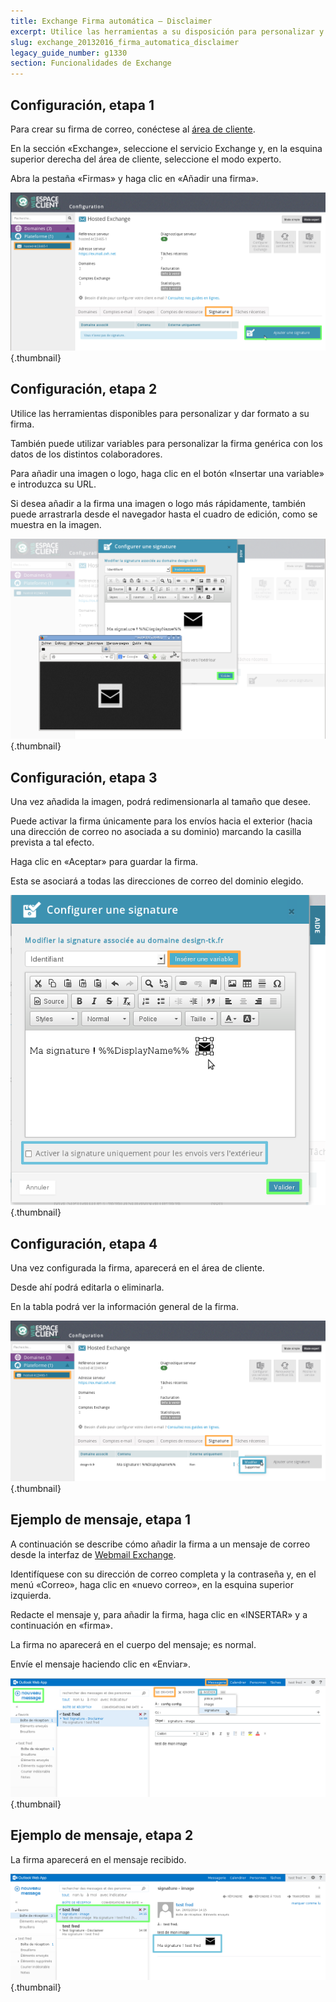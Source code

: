 ```yaml
---
title: Exchange Firma automática – Disclaimer
excerpt: Utilice las herramientas a su disposición para personalizar y dar formato a su firma. Dicha firma se añadirá automática al pie de cada mensaje enviado.
slug: exchange_20132016_firma_automatica_disclaimer
legacy_guide_number: g1330
section: Funcionalidades de Exchange
---
```



## Configuración, etapa 1
Para crear su firma de correo, conéctese al [área de cliente](https://www.ovh.com/manager/web/login.html). 

En la sección «Exchange», seleccione el servicio Exchange y, en la esquina superior derecha del área de cliente, seleccione el modo experto.

Abra la pestaña «Firmas» y haga clic en «Añadir una firma».

![](images/img_1364.jpg){.thumbnail}


## Configuración, etapa 2
Utilice las herramientas disponibles para personalizar y dar formato a su firma.

También puede utilizar variables para personalizar la firma genérica con los datos de los distintos colaboradores.

Para añadir una imagen o logo, haga clic en el botón «Insertar una variable» e introduzca su URL.

Si desea añadir a la firma una imagen o logo más rápidamente, también puede arrastrarla desde el navegador hasta el cuadro de edición, como se muestra en la imagen.

![](images/img_1365.jpg){.thumbnail}


## Configuración, etapa 3
Una vez añadida la imagen, podrá redimensionarla al tamaño que desee.

Puede activar la firma únicamente para los envíos hacia el exterior (hacia una dirección de correo no asociada a su dominio) marcando la casilla prevista a tal efecto.

Haga clic en «Aceptar» para guardar la firma. 

Esta se asociará a todas las direcciones de correo del dominio elegido.

![](images/img_1368.jpg){.thumbnail}


## Configuración, etapa 4
Una vez configurada la firma, aparecerá en el área de cliente.

Desde ahí podrá editarla o eliminarla.

En la tabla podrá ver la información general de la firma.

![](images/img_1370.jpg){.thumbnail}


## Ejemplo de mensaje, etapa 1
A continuación se describe cómo añadir la firma a un mensaje de correo desde la interfaz de [Webmail Exchange](https://mail.ovh.net/).

Identifíquese con su dirección de correo completa y la contraseña y, en el menú «Correo», haga clic en «nuevo correo», en la esquina superior izquierda.

Redacte el mensaje y, para añadir la firma, haga clic en «INSERTAR» y a continuación en «firma».

La firma no aparecerá en el cuerpo del mensaje; es normal.

Envíe el mensaje haciendo clic en «Enviar».

![](images/img_1371.jpg){.thumbnail}


## Ejemplo de mensaje, etapa 2
La firma aparecerá en el mensaje recibido.

![](images/img_1372.jpg){.thumbnail}

